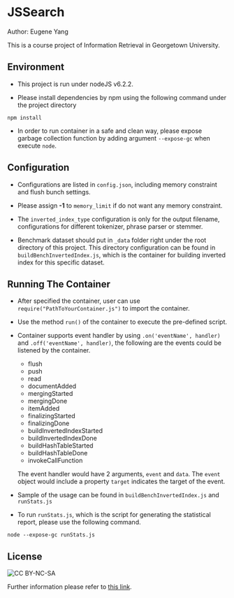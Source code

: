 # JSSearch

Author: Eugene Yang

This is a course project of Information Retrieval in Georgetown University. 

## Environment

- This project is run under nodeJS v6.2.2.

- Please install dependencies by npm using the following command under the project directory

```shell
npm install
```

- In order to run container in a safe and clean way, please expose garbage collection function by adding argument `--expose-gc` when execute `node`.

## Configuration

- Configurations are listed in `config.json`, including memory constraint and flush bunch settings. 

- Please assign **-1** to `memory_limit` if do not want any memory constraint.

- The `inverted_index_type` configuration is only for the output filename, configurations for different tokenizer, phrase parser or stemmer.

- Benchmark dataset should put in `_data` folder right under the root directory of this project. This directory configuration can be found in `buildBenchInvertedIndex.js`, which is the container for building inverted index for this specific dataset.

## Running The Container

- After specified the container, user can use `require("PathToYourContainer.js")` to import the container.

- Use the method `run()` of the container to execute the pre-defined script.

- Container supports event handler by using `.on('eventName', handler)` and `.off('eventName', handler)`, the following are the events could be listened by the container.

	- flush
	- push
	- read
	- documentAdded
	- mergingStarted
	- mergingDone
	- itemAdded
	- finalizingStarted
	- finalizingDone
	- buildInvertedIndexStarted
	- buildInvertedIndexDone
	- buildHashTableStarted
	- buildHashTableDone
	- invokeCallFunction

	The event handler would have 2 arguments, `event` and `data`. The `event` object would include a property `target` indicates the target of the event.

- Sample of the usage can be found in `buildBenchInvertedIndex.js` and `runStats.js`

- To run `runStats.js`, which is the script for generating the statistical report, please use the following command.

```shell
node --expose-gc runStats.js
``` 

## License

![CC BY-NC-SA](https://licensebuttons.net/l/by-nc-sa/3.0/88x31.png)

Further information please refer to [this link](https://creativecommons.org/licenses/by-nc-sa/4.0/).

